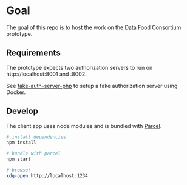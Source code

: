 # Goal

The goal of this repo is to host the work on the Data Food Consortium prototype.

## Requirements

The prototype expects two authorization servers to run on http://localhost:8001 and :8002.

See [fake-auth-server-php](https://github.com/datafoodconsortium/fake-auth-server-php) to
setup a fake authorization server using Docker.

## Develop

The client app uses node modules and is bundled with [Parcel](https://parceljs.org/).

```sh
# install dependencies
npm install

# bundle with parcel
npm start

# browse!
xdg-open http://localhost:1234
```
